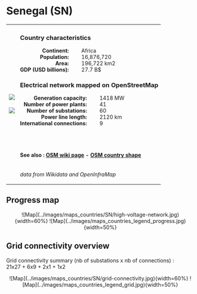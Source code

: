 # Senegal (SN)

<table width="90%">
<tr>
<td>
<img src="http://commons.wikimedia.org/wiki/Special:FilePath/Flag%20of%20Senegal.svg" width="250">
<br><br>
<img src="http://commons.wikimedia.org/wiki/Special:FilePath/LocationSenegal.svg" width="250"></td>
<td>
<h3>Country characteristics</h3>
<div style="display: inline-block;text-align:right;margin-right:30px;font-weight: bold;">
Continent:<br>Population:<br>Area:<br>GDP (USD billions):
</div>
<div style="display: inline-block;">
Africa<br>16,876,720<br>196,722 km2<br>27.7 B$
</div>
<h3>Electrical network mapped on OpenStreetMap</h3>
<div style="display: inline-block;text-align:right;margin-right:30px;font-weight: bold;">Generation capacity:<br>
Number of power plants:<br>
Number of substations:<br>
Power line length:<br>
International connections:<br>
</div>
<div style="display: inline-block;">1418 MW<br>
41<br>
60<br>
2120 km<br>
9<br>
</div>

<br><br><h4>See also :
<a href="https://wiki.openstreetmap.org/wiki/Power_networks/Senegal" target="_blank">OSM wiki page</a> -
<a href="https://openstreetmap.org/relation/192775" target="_blank">OSM country shape</a>
</h4>

<br><i>data from Wikidata and OpenInfraMap</i>
</td>
</tr>
</table>


## Progress map

<center>![Map](../images/maps_countries/SN/high-voltage-network.jpg){width=60%}
![Map](../images/maps_countries_legend_progress.jpg){width=50%}</center>



## Grid connectivity overview

Grid connectivity summary (nb of substations x nb of connections) :<br>21x27 + 6x9 + 2x1 + 1x2

<center>![Map](../images/maps_countries/SN/grid-connectivity.jpg){width=60%}
![Map](../images/maps_countries_legend_grid.jpg){width=50%}</center>

